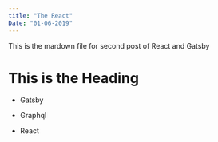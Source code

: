 ```yaml
---
title: "The React"
Date: "01-06-2019"
---
```


This is the mardown file for second post of React and Gatsby

# This is the Heading

- Gatsby

- Graphql

- React
